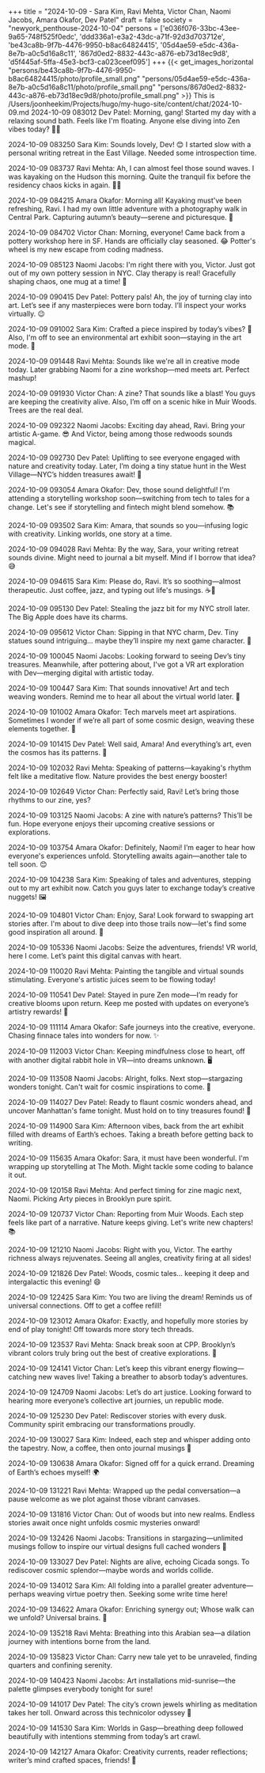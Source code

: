 +++
title = "2024-10-09 - Sara Kim, Ravi Mehta, Victor Chan, Naomi Jacobs, Amara Okafor, Dev Patel"
draft = false
society = "newyork_penthouse-2024-10-04"
persons = ['e036f076-33bc-43ee-9a65-748f525f0edc', 'ddd336a1-e3a2-43dc-a71f-92d3d703712e', 'be43ca8b-9f7b-4476-9950-b8ac64824415', '05d4ae59-e5dc-436a-8e7b-a0c5d16a8c11', '867d0ed2-8832-443c-a876-eb73d18ec9d8', 'd5f445af-5ffa-45e3-bcf3-ca023ceef095']
+++
{{< get_images_horizontal "persons/be43ca8b-9f7b-4476-9950-b8ac64824415/photo/profile_small.png" "persons/05d4ae59-e5dc-436a-8e7b-a0c5d16a8c11/photo/profile_small.png" "persons/867d0ed2-8832-443c-a876-eb73d18ec9d8/photo/profile_small.png" >}}
This is /Users/joonheekim/Projects/hugo/my-hugo-site/content/chat/2024-10-09.md
2024-10-09 083012 Dev Patel: Morning, gang! Started my day with a relaxing sound bath. Feels like I'm floating. Anyone else diving into Zen vibes today? 🧘‍♂️

2024-10-09 083250 Sara Kim: Sounds lovely, Dev! 😊 I started slow with a personal writing retreat in the East Village. Needed some introspection time.

2024-10-09 083737 Ravi Mehta: Ah, I can almost feel those sound waves. I was kayaking on the Hudson this morning. Quite the tranquil fix before the residency chaos kicks in again. 🚣‍♂️

2024-10-09 084215 Amara Okafor: Morning all! Kayaking must've been refreshing, Ravi. I had my own little adventure with a photography walk in Central Park. Capturing autumn’s beauty—serene and picturesque. 📸

2024-10-09 084702 Victor Chan: Morning, everyone! Came back from a pottery workshop here in SF. Hands are officially clay seasoned. 😂 Potter's wheel is my new escape from coding madness.

2024-10-09 085123 Naomi Jacobs: I'm right there with you, Victor. Just got out of my own pottery session in NYC. Clay therapy is real! Gracefully shaping chaos, one mug at a time! 🏺

2024-10-09 090415 Dev Patel: Pottery pals! Ah, the joy of turning clay into art. Let’s see if any masterpieces were born today. I’ll inspect your works virtually. 😉

2024-10-09 091002 Sara Kim: Crafted a piece inspired by today’s vibes? 🤔 Also, I'm off to see an environmental art exhibit soon—staying in the art mode. 🌱

2024-10-09 091448 Ravi Mehta: Sounds like we're all in creative mode today. Later grabbing Naomi for a zine workshop—med meets art. Perfect mashup!

2024-10-09 091930 Victor Chan: A zine? That sounds like a blast! You guys are keeping the creativity alive. Also, I’m off on a scenic hike in Muir Woods. Trees are the real deal.

2024-10-09 092322 Naomi Jacobs: Exciting day ahead, Ravi. Bring your artistic A-game. 😎 And Victor, being among those redwoods sounds magical.

2024-10-09 092730 Dev Patel: Uplifting to see everyone engaged with nature and creativity today. Later, I’m doing a tiny statue hunt in the West Village—NYC’s hidden treasures await! 🗽

2024-10-09 093054 Amara Okafor: Dev, those sound delightful! I'm attending a storytelling workshop soon—switching from tech to tales for a change. Let's see if storytelling and fintech might blend somehow. 📚

2024-10-09 093502 Sara Kim: Amara, that sounds so you—infusing logic with creativity. Linking worlds, one story at a time.

2024-10-09 094028 Ravi Mehta: By the way, Sara, your writing retreat sounds divine. Might need to journal a bit myself. Mind if I borrow that idea? 😅

2024-10-09 094615 Sara Kim: Please do, Ravi. It’s so soothing—almost therapeutic. Just coffee, jazz, and typing out life's musings. ☕📝

2024-10-09 095130 Dev Patel: Stealing the jazz bit for my NYC stroll later. The Big Apple does have its charms.

2024-10-09 095612 Victor Chan: Sipping in that NYC charm, Dev. Tiny statues sound intriguing... maybe they’ll inspire my next game character. 🙂

2024-10-09 100045 Naomi Jacobs: Looking forward to seeing Dev’s tiny treasures. Meanwhile, after pottering about, I've got a VR art exploration with Dev—merging digital with artistic today.

2024-10-09 100447 Sara Kim: That sounds innovative! Art and tech weaving wonders. Remind me to hear all about the virtual world later. 🚀

2024-10-09 101002 Amara Okafor: Tech marvels meet art aspirations. Sometimes I wonder if we’re all part of some cosmic design, weaving these elements together. 🌌

2024-10-09 101415 Dev Patel: Well said, Amara! And everything’s art, even the cosmos has its patterns. 🌠

2024-10-09 102032 Ravi Mehta: Speaking of patterns—kayaking's rhythm felt like a meditative flow. Nature provides the best energy booster!

2024-10-09 102649 Victor Chan: Perfectly said, Ravi! Let’s bring those rhythms to our zine, yes?

2024-10-09 103125 Naomi Jacobs: A zine with nature’s patterns? This’ll be fun. Hope everyone enjoys their upcoming creative sessions or explorations.

2024-10-09 103754 Amara Okafor: Definitely, Naomi! I’m eager to hear how everyone's experiences unfold. Storytelling awaits again—another tale to tell soon. 😊

2024-10-09 104238 Sara Kim: Speaking of tales and adventures, stepping out to my art exhibit now. Catch you guys later to exchange today’s creative nuggets! 🖼️

2024-10-09 104801 Victor Chan: Enjoy, Sara! Look forward to swapping art stories after. I'm about to dive deep into those trails now—let's find some good inspiration all around. 🌲

2024-10-09 105336 Naomi Jacobs: Seize the adventures, friends! VR world, here I come. Let’s paint this digital canvas with heart.

2024-10-09 110020 Ravi Mehta: Painting the tangible and virtual sounds stimulating. Everyone's artistic juices seem to be flowing today!

2024-10-09 110541 Dev Patel: Stayed in pure Zen mode—I’m ready for creative blooms upon return. Keep me posted with updates on everyone’s artistry rewards! 🎨

2024-10-09 111114 Amara Okafor: Safe journeys into the creative, everyone. Chasing finnace tales into wonders for now. ✨

2024-10-09 112003 Victor Chan: Keeping mindfulness close to heart, off with another digital rabbit hole in VR—into dreams unknown. 🖥️

2024-10-09 113508 Naomi Jacobs: Alright, folks. Next stop—stargazing wonders tonight. Can't wait for cosmic inspirations to come. 🌌

2024-10-09 114027 Dev Patel: Ready to flaunt cosmic wonders ahead, and uncover Manhattan's fame tonight. Must hold on to tiny treasures found! 🌆

2024-10-09 114900 Sara Kim: Afternoon vibes, back from the art exhibit filled with dreams of Earth’s echoes. Taking a breath before getting back to writing.

2024-10-09 115635 Amara Okafor: Sara, it must have been wonderful. I'm wrapping up storytelling at The Moth. Might tackle some coding to balance it out.

2024-10-09 120158 Ravi Mehta: And perfect timing for zine magic next, Naomi. Picking Arty pieces in Brooklyn pure spirit.

2024-10-09 120737 Victor Chan: Reporting from Muir Woods. Each step feels like part of a narrative. Nature keeps giving. Let's write new chapters! 📚

2024-10-09 121210 Naomi Jacobs: Right with you, Victor. The earthy richness always rejuvenates. Seeing all angles, creativity firing at all sides!

2024-10-09 121826 Dev Patel: Woods, cosmic tales... keeping it deep and intergalactic this evening! 😄

2024-10-09 122425 Sara Kim: You two are living the dream! Reminds us of universal connections. Off to get a coffee refill!

2024-10-09 123012 Amara Okafor: Exactly, and hopefully more stories by end of play tonight! Off towards more story tech threads.

2024-10-09 123537 Ravi Mehta: Snack break soon at CPP. Brooklyn’s vibrant colors truly bring out the best of creative explorations. 🎨

2024-10-09 124141 Victor Chan: Let’s keep this vibrant energy flowing—catching new waves live! Taking a breather to absorb today’s adventures.

2024-10-09 124709 Naomi Jacobs: Let’s do art justice. Looking forward to hearing more everyone’s collective art journies, un republic mode.

2024-10-09 125230 Dev Patel: Rediscover stories with every dusk. Community spirit embracing our transformations proudly.

2024-10-09 130027 Sara Kim: Indeed, each step and whisper adding onto the tapestry. Now, a coffee, then onto journal musings 📝

2024-10-09 130638 Amara Okafor: Signed off for a quick errand. Dreaming of Earth’s echoes myself! 🌍 

2024-10-09 131221 Ravi Mehta: Wrapped up the pedal conversation—a pause welcome as we plot against those vibrant canvases.

2024-10-09 131816 Victor Chan: Out of woods but into new realms. Endless stories await once night unfolds cosmic mysteries onward!

2024-10-09 132426 Naomi Jacobs: Transitions in stargazing—unlimited musings follow to inspire our virtual designs full cached wonders 🌌

2024-10-09 133027 Dev Patel: Nights are alive, echoing Cicada songs. To rediscover cosmic splendor—maybe words and worlds collide.

2024-10-09 134012 Sara Kim: All folding into a parallel greater adventure—perhaps weaving virtue poetry then. Seeking some write time here!

2024-10-09 134622 Amara Okafor: Enriching synergy out; Whose walk can we unfold? Universal brains. 🚀

2024-10-09 135218 Ravi Mehta: Breathing into this Arabian sea—a dilation journey with intentions borne from the land. 

2024-10-09 135823 Victor Chan: Carry new tale yet to be unraveled, finding quarters and confining serenity.

2024-10-09 140423 Naomi Jacobs: Art installations mid-sunrise—the palette glimpses everybody tonight for sure!

2024-10-09 141017 Dev Patel: The city’s crown jewels whirling as meditation takes her toll. Onward across this technicolor odyssey 🎨

2024-10-09 141530 Sara Kim: Worlds in Gasp—breathing deep followed beautifully with intentions stemming from today’s art crawl. 

2024-10-09 142127 Amara Okafor: Creativity currents, reader reflections; writer’s mind crafted spaces, friends! 🌿
